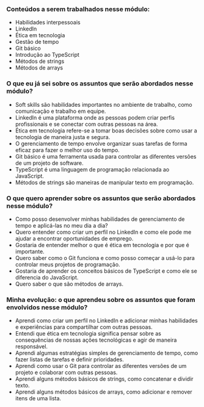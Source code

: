 ### Conteúdos a serem trabalhados nesse módulo:
- Habilidades interpessoais
- LinkedIn
- Ética em tecnologia
- Gestão de tempo
- Git básico
- Introdução ao TypeScript
- Métodos de strings
- Métodos de arrays

### O que eu já sei sobre os assuntos que serão abordados nesse módulo?
- Soft skills são habilidades importantes no ambiente de trabalho, como comunicação e trabalho em equipe.
- LinkedIn é uma plataforma onde as pessoas podem criar perfis profissionais e se conectar com outras pessoas na área.
- Ética em tecnologia refere-se a tomar boas decisões sobre como usar a tecnologia de maneira justa e segura.
- O gerenciamento de tempo envolve organizar suas tarefas de forma eficaz para fazer o melhor uso do tempo.
- Git básico é uma ferramenta usada para controlar as diferentes versões de um projeto de software.
- TypeScript é uma linguagem de programação relacionada ao JavaScript.
- Métodos de strings são maneiras de manipular texto em programação.

### O que quero aprender sobre os assuntos que serão abordados nesse módulo?
- Como posso desenvolver minhas habilidades de gerenciamento de tempo e aplicá-las no meu dia a dia?
- Quero entender como criar um perfil no LinkedIn e como ele pode me ajudar a encontrar oportunidades de emprego.
- Gostaria de entender melhor o que é ética em tecnologia e por que é importante.
- Quero saber como o Git funciona e como posso começar a usá-lo para controlar meus projetos de programação.
- Gostaria de aprender os conceitos básicos de TypeScript e como ele se diferencia do JavaScript.
- Quero saber o que são métodos de arrays.

### Minha evolução: o que aprendeu sobre os assuntos que foram envolvidos nesse módulo?
- Aprendi como criar um perfil no LinkedIn e adicionar minhas habilidades e experiências para compartilhar com outras pessoas.
- Entendi que ética em tecnologia significa pensar sobre as consequências de nossas ações tecnológicas e agir de maneira responsável.
- Aprendi algumas estratégias simples de gerenciamento de tempo, como fazer listas de tarefas e definir prioridades.
- Aprendi como usar o Git para controlar as diferentes versões de um projeto e colaborar com outras pessoas.
- Aprendi alguns métodos básicos de strings, como concatenar e dividir texto.
- Aprendi alguns métodos básicos de arrays, como adicionar e remover itens de uma lista.